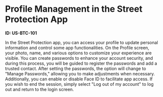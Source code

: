 # Profile Management in the Street Protection App

**ID: US-BTC-101**

In the Street Protection app, you can access your profile to update personal information and control some app functionalities. On the Profile screen, your photo, name, and various options to customize your experience are visible. You can create passwords to enhance your account security, and during this process, you will be guided to register the passwords and add a trusted contact. After setting the passwords, the option will change to "Manage Passwords," allowing you to make adjustments when necessary. Additionally, you can enable or disable Face ID to facilitate app access. If you wish to end the session, simply select "Log out of my account" to log out and return to the login screen.